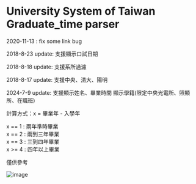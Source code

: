 # University System of Taiwan Graduate_time parser

2020-11-13 : fix some link bug

2018-8-23 update: 支援顯示口試日期

2018-8-18 update: 支援系所過濾

2018-8-17 update: 支援中央、清大、陽明

2024-7-9  update: 支援顯示姓名、畢業時間 顯示學籍(限定中央光電所、照顯所、在職班)

計算方式：x = 畢業年 - 入學年

x == 1 : 兩年準時畢業 </br>
x == 2 : 兩到三年畢業 </br>
x == 3 : 三到四年畢業 </br>
x >= 4 : 四年以上畢業 </br>

僅供參考

![image](https://github.com/Yu-Chen-Yi/Graduate_time_parser/assets/64921305/fab77970-4172-4589-a067-f73102cc5570)
